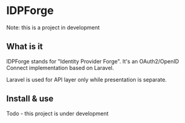 # IDPForge

Note: this is a project in development


## What is it

IDPForge stands for "Identity Provider Forge". It's an OAuth2/OpenID Connect implementation based on Laravel.

Laravel is used for API layer only while presentation is separate.


## Install & use

Todo - this project is under development
